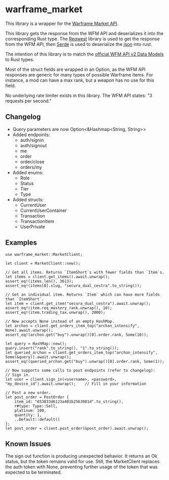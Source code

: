 # warframe_market

This library is a wrapper for the [Warframe Market API](https://42bytes.notion.site/WFM-Api-v2-Documentation-5d987e4aa2f74b55a80db1a09932459d).

This library gets the response from the WFM API and deserializes it into the corresponding Rust type. The [Reqwest](https://crates.io/crates/reqwest) library is used to get the response from the WFM API, then [Serde](https://crates.io/crates/serde) is used to deserialize the [json](https://crates.io/crates/serde_json) into rust.

The intention of this library is to match the [official WFM API v2 Data Models](https://42bytes.notion.site/Data-Models-65e9ab01868c4dcca6ba499e68a04ac9#209845f8a3f24b6cad8597b667dca3dc) to Rust types.

Most of the struct fields are wrapped in an Option, as the WFM API responses are generic for many types of possible Warframe items. For instance, a mod can have a max rank, but a weapon has no use for this field.

No underlying rate limiter exists in this library. The WFM API states: "3 requests per second."

## Changelog
* Query parameters are now Option<&Hashmap<String, String>>
* Added endpoints:
    * auth/signin
    * auth/signout
    * me
    * order
    * order/close
    * orders/my
* Added enums:
    * Role
    * Status
    * Tier
    * Type
* Added structs:
    * CurrentUser
    * CurrentUserContainer
    * Transaction
    * TransactionItem
    * UserPrivate

## Examples
```
use warframe_market::MarketClient;

let client = MarketClient::new();

// Get all items. Returns `ItemShort`s with fewer fields than `Item`s.
let items = client.get_items().await.unwrap();
assert_eq!(items.len(), 3613);
assert_eq!(items[0].slug, "secura_dual_cestra".to_string());

// Get an individual item. Returns `Item` which can have more fields than `ItemShort`.
let item = client.get_item("secura_dual_cestra").await.unwrap();
assert_eq!(item.req_mastery_rank.unwrap(), 10);
assert_eq!(item.trading_tax.unwrap(), 2000);

// Now accepts None instead of an empty HashMap.
let archon = client.get_orders_item_top("archon_intensify", None).await.unwrap();
assert_eq!(archon.get("buy").unwrap()[0].order.rank, Some(10));

let query = HashMap::new();
query.insert("rank".to_string(), "1".to_string());
let queried_archon = client.get_orders_item_top("archon_intensify", Some(&query)).await.unwrap();
assert_eq!(queried_archon.get("buy").unwrap()[0].order.rank, Some(1));

// Now supports some calls to post endpoints (refer to changelog):
// Sign in.
let user = client.sign_in(<username>, <password>, "my_device_id").await.unwrap();    // Fill in your information

// Post a new order.
let post_order = PostOrder {
    item_id: "653833d6123a401b2563081d".to_string(),
    r#type: Type::Sell,
    platinum: 100,
    quantity: 1,
    ..Default::default()
};
let post_order = client.post_order(&post_order).await.unwrap();
```

## Known Issues
The sign out function is producing unexpected behavior. It returns an Ok status,
but the token remains valid for use. Still, the MarketClient replaces the auth 
token with None, preventing further usage of the token that was expected to be terminated.
